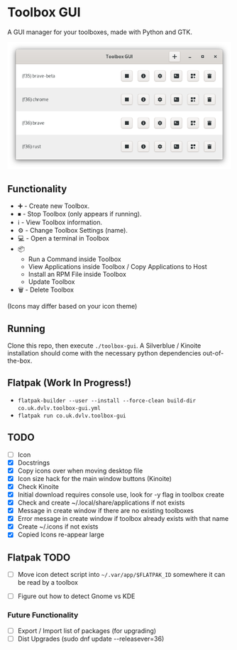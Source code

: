 # Toolbox GUI
A GUI manager for your toolboxes, made with Python and GTK.

![screenshot](screenshot.png)

## Functionality
- :heavy_plus_sign: - Create new Toolbox.
- ⏹ - Stop Toolbox (only appears if running).
- :information_source: - View Toolbox information.
- :gear: - Change Toolbox Settings (name).
- :computer: - Open a terminal in Toolbox
- :package:
    - Run a Command inside Toolbox
    - View Applications inside Toolbox / Copy Applications to Host
    - Install an RPM File inside Toolbox
    - Update Toolbox
- :wastebasket: - Delete Toolbox

(Icons may differ based on your icon theme)

## Running
Clone this repo, then execute `./toolbox-gui`. A Silverblue / Kinoite installation should come with the necessary python dependencies out-of-the-box.

## Flatpak (Work In Progress!)
- `flatpak-builder --user --install --force-clean build-dir co.uk.dvlv.toolbox-gui.yml`
- `flatpak run co.uk.dvlv.toolbox-gui`

## TODO
- [ ] Icon
- [x] Docstrings
- [x] Copy icons over when moving desktop file
- [x] Icon size hack for the main window buttons (Kinoite)
- [x] Check Kinoite
- [x] Initial download requires console use, look for -y flag in toolbox create
- [x] Check and create ~/.local/share/applications if not exists
- [x] Message in create window if there are no existing toolboxes
- [x] Error message in create window if toolbox already exists with that name
- [x] Create ~/.icons if not exists
- [x] Copied Icons re-appear large

## Flatpak TODO
- [ ] Move icon detect script into `~/.var/app/$FLATPAK_ID` somewhere it can be read by a toolbox
- [ ] Figure out how to detect Gnome vs KDE


### Future Functionality
- [ ] Export / Import list of packages (for upgrading)
- [ ] Dist Upgrades (sudo dnf update --releasever=36)